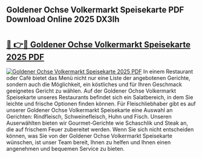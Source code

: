 ## Goldener Ochse Volkermarkt Speisekarte PDF Download Online 2025 DX3lh

# <h2><a href="http://gccm47.nevu.top/?p=Goldener+Ochse+Volkermarkt+Speisekarte">🔗 👉🔴 Goldener Ochse Volkermarkt Speisekarte 2025 PDF</a></h2>

[![Goldener Ochse Volkermarkt Speisekarte 2025 PDF](https://i.imgur.com/dBaPXMq.png)](http://gccm47.nevu.top/?p=Goldener+Ochse+Volkermarkt+Speisekarte)
In einem Restaurant oder Café bietet das Menü nicht nur eine Liste der angebotenen Gerichte, sondern auch die Möglichkeit, ein köstliches und für Ihren Geschmack geeignetes Gericht zu wählen. Auf der Goldener Ochse Volkermarkt Speisekarte unseres Restaurants befindet sich ein Salatbereich, in dem Sie leichte und frische Optionen finden können. Für Fleischliebhaber gibt es auf unserer Goldener Ochse Volkermarkt Speisekarte eine Auswahl an Gerichten: Rindfleisch, Schweinefleisch, Huhn und Fisch. Unseren Auserwählten bieten wir Gourmet-Gerichte wie Schaschlik und Steak an, die auf frischem Feuer zubereitet werden. Wenn Sie sich nicht entscheiden können, was Sie von der Goldener Ochse Volkermarkt Speisekarte wünschen, ist unser Team bereit, Ihnen zu helfen und Ihnen einen angenehmen und bequemen Service zu bieten.
